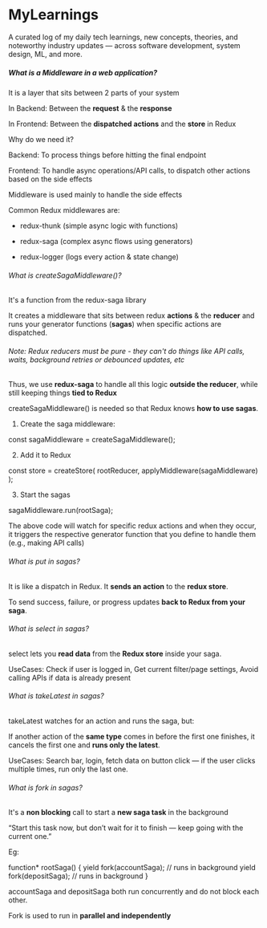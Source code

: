 # MyLearnings
A curated log of my daily tech learnings, new concepts, theories, and noteworthy industry updates — across software development, system design, ML, and more.

##### What is a Middleware in a web application?
It is a layer that sits between 2 parts of your system

In Backend: Between the **request** & the **response**

In Frontend: Between the **dispatched actions** and the **store** in Redux

Why do we need it?

Backend: To process things before hitting the final endpoint

Frontend: To handle async operations/API calls, to dispatch other actions based on the side effects

Middleware is used mainly to handle the side effects

Common Redux middlewares are:

- redux-thunk (simple async logic with functions)
  
- redux-saga (complex async flows using generators)

- redux-logger (logs every action & state change)

###### What is createSagaMiddleware()?

It's a function from the redux-saga library

It creates a middleware that sits between redux **actions** & the **reducer** and runs your generator functions (**sagas**) when specific actions are dispatched.

###### Note: Redux reducers must be pure - they can't do things like API calls, waits, background retries or debounced updates, etc

Thus, we use **redux-saga** to handle all this logic **outside the reducer**, while still keeping things **tied to Redux**

createSagaMiddleware() is needed so that Redux knows **how to use sagas**.

1) Create the saga middleware:

const sagaMiddleware = createSagaMiddleware();

2) Add it to Redux

const store = createStore(
  rootReducer,
  applyMiddleware(sagaMiddleware)
);

3) Start the sagas

sagaMiddleware.run(rootSaga);

The above code will watch for specific redux actions and when they occur, it triggers the respective generator function that you define to handle them (e.g., making API calls)

###### What is put in sagas?

It is like a dispatch in Redux. It **sends an action** to the **redux store**.

To send success, failure, or progress updates **back to Redux from your saga**.

###### What is select in sagas?

select lets you **read data** from the **Redux store** inside your saga.

UseCases: Check if user is logged in, Get current filter/page settings, Avoid calling APIs if data is already present

###### What is takeLatest in sagas?

takeLatest watches for an action and runs the saga, but:

If another action of the **same type** comes in before the first one finishes, it cancels the first one and **runs only the latest**.

UseCases: Search bar, login, fetch data on button click — if the user clicks multiple times, run only the last one.

###### What is fork in sagas?

It's a **non blocking** call to start a **new saga task** in the background

“Start this task now, but don’t wait for it to finish — keep going with the current one.”

Eg:

function* rootSaga() {
  yield fork(accountSaga);   // runs in background
  yield fork(depositSaga);  // runs in background
}

accountSaga and depositSaga both run concurrently and do not block each other.

Fork is used to run in **parallel and independently**


